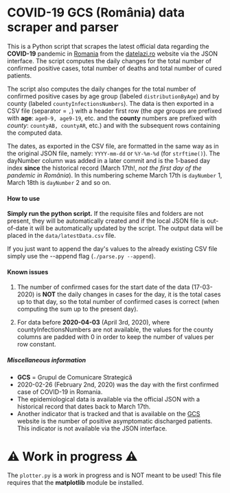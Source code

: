 # COVID-19 GCS (România) data scraper and parser

This is a Python script that scrapes the latest official data regarding the **COVID-19** pandemic in [Romania](https://stirioficiale.ro/informatii)
from the [datelazi.ro](https://datelazi.ro) website via the JSON interface. The script computes the daily changes
for the total number of confirmed positive cases, total number of deaths and total number of cured patients.

The script also computes the daily changes for the total number of confirmed positive cases
by age group (labeled `distributionByAge`) and by county (labeled `countyInfectionsNumbers`).
The data is then exported in a CSV file (separator = `,`) with a header first row (the *age* groups
are prefixed with **age**: `age0-9, age9-19`, etc. and the **county** numbers are prefixed with
*county*: `countyAB, countyAR`, etc.) and with the subsequent rows containing the computed data.

The dates, as exported in the CSV file, are formatted in the same way as in the original JSON file,
namely: `YYYY-mm-dd` or `%Y-%m-%d` (for `strftime()`). The dayNumber column was added in a later commit
and is the 1-based day index **since** the historical record (March 17th!, *not the first day of the pandemic in România*).
In this numbering scheme March 17th is `dayNumber` 1, March 18th is `dayNumber` 2 and so on.

#### How to use

**Simply run the python script.** If the requisite files and folders are not present, they will be automatically created
and if the local JSON file is out-of-date it will be automatically updated by the script. The output data will be
placed in the `data/latestData.csv` file.

If you just want to append the day's values to the already existing CSV file simply use the --append flag (```./parse.py --append```).

#### Known issues

1. The number of confirmed cases for the start date of the data (17-03-2020) is **NOT** the daily changes
in cases for the day, it is the total cases up to that day, so the total number of confirmed cases is correct
(when computing the sum up to the present day).

2. For data before **2020-04-03** (April 3rd, 2020), where countyInfectionsNumbers are not available, the values for the county columns
are padded with 0 in order to keep the number of values per row constant. 

##### Miscellaneous information

* **GCS** = Grupul de Comunicare Strategică
* 2020-02-26 (February 2nd, 2020) was the day with the first confirmed case of COVID-19 in Romania.
* The epidemiological data is available via the official JSON with a historical record that dates back to March 17th.
* Another indicator that is tracked and that is available on the [GCS](https://stirioficiale.ro/informatii) website is the number of positive asymptomatic discharged patients. This indicator is not available via the JSON interface.

# ⚠️ Work in progress ⚠️
The `plotter.py` is a work in progress and is NOT meant to be used!
This file requires that the **matplotlib** module be installed.
